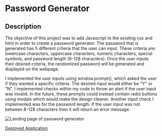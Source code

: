 # Password Generator

## Description
The objective of this project was to add Javascript to the existing css and html in order to create a password generator. The password that is generated has 5 different criteria that the user can input. These criteria are: lowercase characters, uppercase characters, numeric characters, special symbols, and password length (8-128 characters). Once the user inputs their desired criteria, the randomized password will be generated and displayed on the webpage.

I implemented the user inputs using window.prompt(), which asked the user if they wanted a specific criteria. The desired input would either be "Y" or "N". I implemented checks within my code to throw an alert if the user input was invalid. In the future, these prompts could instead contain radio buttons using modals which would make the design cleaner. Another input check I implemented was for the password length. If the user input was not between 8-128 characters then it will return an error message.

![Landing page of password generator](./assets/images/password-generator-screenshot.jpg)

[Deployed Application](https://reginaldcapanzana.github.io/password-generator/)

